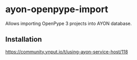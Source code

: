 # ayon-openpype-import

Allows importing OpenPype 3 projects into AYON database.

## Installation

https://community.ynput.io/t/using-ayon-service-host/118
